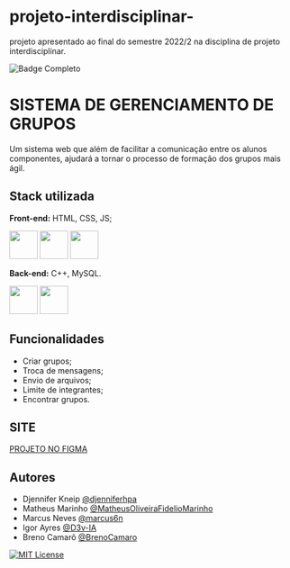 # projeto-interdisciplinar-
projeto apresentado ao final do semestre 2022/2 na disciplina de projeto interdisciplinar.


![Badge Completo](http://img.shields.io/static/v1?label=STATUS&message=%20FINALIZADO&color=GREEN&style=for-the-badge)
# SISTEMA DE GERENCIAMENTO DE GRUPOS

Um sistema web que além de facilitar a comunicação entre os alunos componentes, ajudará a tornar o processo de formação dos grupos mais ágil.


## Stack utilizada

**Front-end:** HTML, CSS, JS;

<img src="https://cdn.jsdelivr.net/gh/devicons/devicon/icons/html5/html5-plain-wordmark.svg" width="50" height="50"/> <img src="https://cdn.jsdelivr.net/gh/devicons/devicon/icons/css3/css3-plain-wordmark.svg" width="50" height="50" /> <img src="https://cdn.jsdelivr.net/gh/devicons/devicon/icons/javascript/javascript-plain.svg" width="50" height="50"/>

**Back-end:** C++, MySQL.

<img src="https://cdn.jsdelivr.net/gh/devicons/devicon/icons/c/c-original.svg" width="50" height="50"/> <img src="https://cdn.jsdelivr.net/gh/devicons/devicon/icons/mysql/mysql-original.svg" width="50" height="50"/>


## Funcionalidades

- Criar grupos;
- Troca de mensagens;
- Envio de arquivos;
- Limite de integrantes;
- Encontrar grupos.


## SITE

[PROJETO NO FIGMA](https://www.figma.com/file/ODF7OLgXFagfdzHbxSo4Ye/SDGD?node-id=0%3A1)



## Autores

- Djennifer Kneip [@djenniferhpa](https://github.com/djenniferhpa)
- Matheus Marinho [@MatheusOliveiraFidelioMarinho](https://github.com/MatheusOliveiraFidelioMarinho)
- Marcus Neves [@marcus6n](https://github.com/marcus6n)
- Igor Ayres [@D3v-IA](https://github.com/D3v-IA)
- Breno Camarô [@BrenoCamaro](https://github.com/BrenoCamaro)

[![MIT License](https://img.shields.io/badge/License-MIT-green.svg)](https://github.com/marcus6n/projeto-2-sistema-de-gerenciamento-de-grupos/blob/main/licence)

